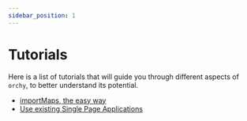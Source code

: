 ```yaml
---
sidebar_position: 1
---
```


# Tutorials

Here is a list of tutorials that will guide you through different aspects of `orchy`, to better understand its potential.

- [importMaps, the easy way](./tutorial-import-maps.md)
- [Use existing Single Page Applications](./existing-spa.mdx)